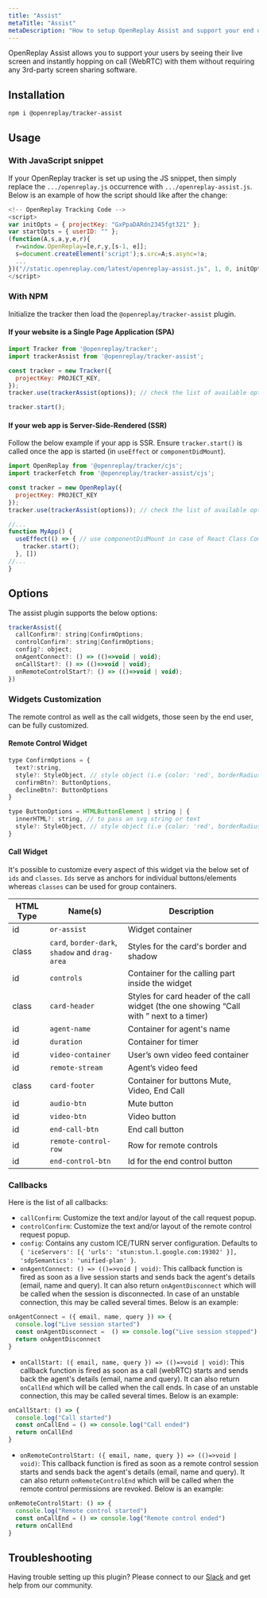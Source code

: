 ```yaml
---
title: "Assist"
metaTitle: "Assist"
metaDescription: "How to setup OpenReplay Assist and support your end users through live screen and WebRTC."
---
```


OpenReplay Assist allows you to support your users by seeing their live screen and instantly hopping on call (WebRTC) with them without requiring any 3rd-party screen sharing software.

## Installation

```bash
npm i @openreplay/tracker-assist
```

## Usage

### With JavaScript snippet

If your OpenReplay tracker is set up using the JS snippet, then simply replace the `.../openreplay.js` occurrence with `.../openreplay-assist.js`. Below is an example of how the script should like after the change:

```js
<!-- OpenReplay Tracking Code -->
<script>
var initOpts = { projectKey: "GxPpaDARdn2345fgt321" };
var startOpts = { userID: "" };
(function(A,s,a,y,e,r){
  r=window.OpenReplay=[e,r,y,[s-1, e]];
  s=document.createElement('script');s.src=A;s.async=!a;
  ...
})("//static.openreplay.com/latest/openreplay-assist.js", 1, 0, initOpts, startOpts);
</script>
```

### With NPM

Initialize the tracker then load the `@openreplay/tracker-assist` plugin.

#### If your website is a Single Page Application (SPA)

```js
import Tracker from '@openreplay/tracker';
import trackerAssist from '@openreplay/tracker-assist';

const tracker = new Tracker({
  projectKey: PROJECT_KEY,
});
tracker.use(trackerAssist(options)); // check the list of available options below

tracker.start();

```

#### If your web app is Server-Side-Rendered (SSR)

Follow the below example if your app is SSR. Ensure `tracker.start()` is called once the app is started (in `useEffect` or `componentDidMount`).

```js
import OpenReplay from '@openreplay/tracker/cjs';
import trackerFetch from '@openreplay/tracker-assist/cjs';

const tracker = new OpenReplay({
  projectKey: PROJECT_KEY
});
tracker.use(trackerAssist(options)); // check the list of available options below

//...
function MyApp() {
  useEffect(() => { // use componentDidMount in case of React Class Component
    tracker.start();
  }, [])
//...
}
```

## Options

The assist plugin supports the below options:

```js
trackerAssist({
  callConfirm?: string|ConfirmOptions;
  controlConfirm?: string|ConfirmOptions;
  config?: object;
  onAgentConnect?: () => (()=>void | void);
  onCallStart?: () => (()=>void | void);
  onRemoteControlStart?: () => (()=>void | void);
})
```

### Widgets Customization

The remote control as well as the call widgets, those seen by the end user, can be fully customized.

#### Remote Control Widget

```js
type ConfirmOptions = {
  text?:string,
  style?: StyleObject, // style object (i.e {color: 'red', borderRadius: '10px'})
  confirmBtn?: ButtonOptions, 
  declineBtn?: ButtonOptions
}

type ButtonOptions = HTMLButtonElement | string | {
  innerHTML?: string, // to pass an svg string or text
  style?: StyleObject, // style object (i.e {color: 'red', borderRadius: '10px'})
}
```

#### Call Widget

It's possible to customize every aspect of this widget via the below set of `ids` and `classes`. `Ids` serve as anchors for individual buttons/elements whereas `classes` can be used for group containers.

| HTML Type | Name(s) | Description |
|----------|-------------|-------------|
|id | `or-assist` | Widget container |
|class | `card`, `border-dark`, `shadow` and `drag-area` | Styles for the card's border and shadow |
|id | `controls`  | Container for the calling part inside the widget |
|class | `card-header` | Styles for card header of the call widget (the one showing “Call with <agent name>” next to a timer) |
|id | `agent-name` | Container for agent's name |
|id | `duration` | Container for timer |
|id | `video-container` | User’s own video feed container |
|id | `remote-stream` | Agent’s video feed |
|class | `card-footer` | Container for buttons Mute, Video, End Call |
|id | `audio-btn` | Mute button |
|id | `video-btn` | Video button |
|id | `end-call-btn` | End call button |
|id | `remote-control-row` | Row for remote controls |
|id | `end-control-btn` | Id for the end control button |

### Callbacks

Here is the list of all callbacks:

- `callConfirm`: Customize the text and/or layout of the call request popup. 
- `controlConfirm`: Customize the text and/or layout of the remote control request popup.
- `config`: Contains any custom ICE/TURN server configuration. Defaults to `{ 'iceServers': [{ 'urls': 'stun:stun.l.google.com:19302' }], 'sdpSemantics': 'unified-plan' }`.
- `onAgentConnect: () => (()=>void | void)`: This callback function is fired as soon as a live session starts and sends back the agent's details (email, name and query). It can also return `onAgentDisconnect` which will be called when the session is disconnected. In case of an unstable connection, this may be called several times. Below is an example:

```js
onAgentConnect = ({ email, name, query }) => {
  console.log("Live session started")
  const onAgentDisconnect =  () => console.log("Live session stopped")
  return onAgentDisconnect
}
```

- `onCallStart: ({ email, name, query }) => (()=>void | void)`: This callback function is fired as soon as a call (webRTC) starts  and sends back the agent's details (email, name and query). It can also return `onCallEnd` which will be called when the call ends. In case of an unstable connection, this may be called several times. Below is an example:

```js
onCallStart: () => {
  console.log("Call started")
  const onCallEnd = () => console.log("Call ended")
  return onCallEnd
}
```

- `onRemoteControlStart: ({ email, name, query }) => (()=>void | void)`: This callback function is fired as soon as a remote control session starts and sends back the agent's details (email, name and query). It can also return `onRemoteControlEnd` which will be called when the remote control permissions are revoked. Below is an example:

```js
onRemoteControlStart: () => {
  console.log("Remote control started")
  const onCallEnd = () => console.log("Remote control ended")
  return onCallEnd
}
```

## Troubleshooting

Having trouble setting up this plugin? Please connect to our [Slack](https://slack.openreplay.com) and get help from our community.
